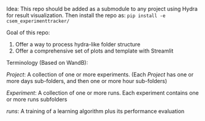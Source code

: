 Idea:
This repo should be added as a submodule to any project using Hydra for result visualization.
Then install the repo as:
`pip install -e csem_experimenttracker/`

Goal of this repo: 
1) Offer a way to process hydra-like folder structure 
2) Offer a comprehensive set of plots and template with Streamlit

Terminology (Based on WandB):

_Project_: A collection of one or more experiments. (Each _Project_ has one or more days sub-folders, and then one or more hour sub-folders)

_Experiment_: A collection of one or more runs. Each experiment contains one or more runs subfolders

_runs_: A training of a learning algorithm plus its performance evaluation

